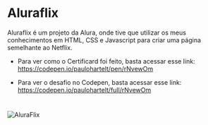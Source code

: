 # Aluraflix

Aluraflix é um projeto da Alura, onde tive que utilizar os meus conhecimentos em HTML, CSS e Javascript para criar uma página semelhante ao Netflix.

- Para ver como o Certificard foi feito, basta acessar esse link: https://codepen.io/paulohartelt/pen/rNvewOm 

- Para ver o desafio no Codepen, basta acessar esse link: https://codepen.io/paulohartelt/full/rNvewOm

#
![AluraFlix](https://user-images.githubusercontent.com/95707984/190929153-863f89f2-ecf2-45af-bb7e-48e170ec1b6b.png)
#
